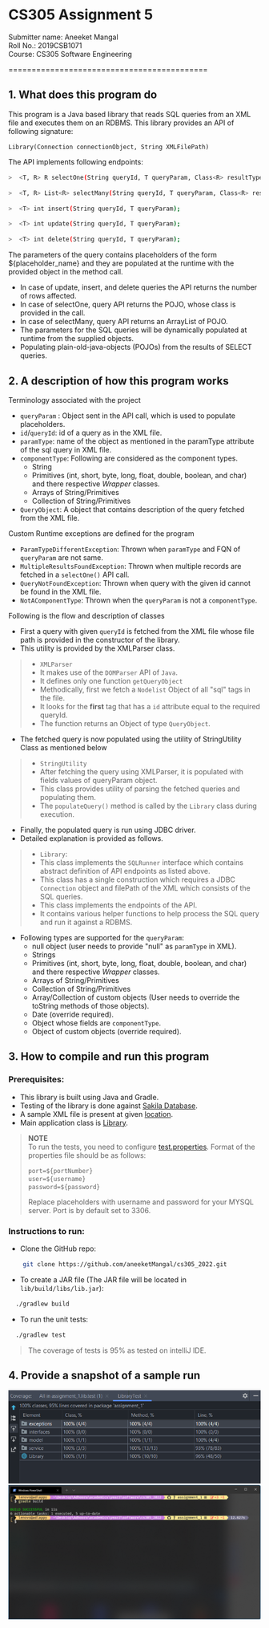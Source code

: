 # CS305 Assignment 5
Submitter name: Aneeket Mangal\
Roll No.: 2019CSB1071\
Course:  CS305 Software Engineering


===========================================
## 1. What does this program do
This program is a Java based library that reads SQL queries from an XML file and executes them on an RDBMS.
This library provides an API of following signature:
   ```
   Library(Connection connectionObject, String XMLFilePath)
   ```
The API implements following endpoints:
```bash
>  <T, R> R selectOne(String queryId, T queryParam, Class<R> resultType);
```

```bash
>  <T, R> List<R> selectMany(String queryId, T queryParam, Class<R> resultType);
```
```bash
>  <T> int insert(String queryId, T queryParam);
```
```bash
>  <T> int update(String queryId, T queryParam);
```
```bash
>  <T> int delete(String queryId, T queryParam);
```
The parameters of the query contains placeholders of the form ${placeholder_name} and they are populated
at the runtime with the provided object in the method call.
* In case of update, insert, and delete queries the API returns the number of rows affected.
* In case of selectOne, query API returns the POJO, whose class is provided in the call.
* In case of selectMany, query API returns an ArrayList of POJO.
* The parameters for the SQL queries will be dynamically populated at runtime from the supplied objects.
* Populating plain-old-java-objects (POJOs) from the results of SELECT queries.

## 2. A description of how this program works
Terminology associated with the project
* ```queryParam``` : Object sent in the API call, which is used to populate placeholders.
* ```id```/```queryId```: id of a query as in the XML file.
* ```paramType```: name of the object as mentioned in the paramType attribute of the sql query in XML file.
* ```componentType```: Following are considered as the component types.
  * String
  * Primitives (int, short, byte, long, float, double, boolean, and char) and there respective *Wrapper* classes.
  * Arrays of String/Primitives
  * Collection of String/Primitives
* ```QueryObject```: A object that contains description of the query fetched from the XML file.


Custom Runtime exceptions are defined for the program
* ```ParamTypeDifferentException```: Thrown when ```paramType``` and FQN of ```queryParam``` are not same.
* ```MultipleResultsFoundException```: Thrown when multiple records are fetched in a ```selectOne()``` API call.
* ```QueryNotFoundException```: Thrown when query with the given id cannot be found in the XML file.
* ```NotAComponentType```: Thrown when the ```queryParam``` is not a ```componentType```.



Following is the flow and description of classes

* First a query with given ```queryId``` is fetched from the XML file whose file path is provided in the constructor of the library.
* This utility is provided by the XMLParser class.


> * ```XMLParser```
>  * It makes use of the ```DOMParser``` API of ```Java```.
>  * It defines only one function ```getQueryObject```
>  * Methodically, first we fetch a ```Nodelist``` Object of all "sql" tags in the file. 
>  * It looks for the **first** tag that has a ```id``` attribute equal to the required queryId.
>  * The function returns an Object of type ```QueryObject```.

* The fetched query is now populated using the utility of StringUtility Class as mentioned below

> * ```StringUtility```
>  * After fetching the query using XMLParser, it is populated with fields values of queryParam object.
>  * This class provides utility of parsing the fetched queries and populating them.
>  * The ```populateQuery()``` method is called by the ```Library``` class during execution.

* Finally, the populated query is run using JDBC driver.
* Detailed explanation is provided as follows.

> * ```Library```: 
>  * This class implements the ```SQLRunner``` interface which contains abstract definition of API endpoints as listed above.
>  * This class has a single construction which requires a JDBC ```Connection``` object and filePath of the XML which consists of the SQL queries.
>  * This class implements the endpoints of the API. 
>  * It contains various helper functions to help process the SQL query and run it against a RDBMS. 
  
* Following types are supported for the ```queryParam```:
  * null object (user needs to provide "null" as ```paramType``` in XML).
  * Strings
  * Primitives (int, short, byte, long, float, double, boolean, and char) and there respective *Wrapper* classes.
  * Arrays of String/Primitives
  * Collection of String/Primitives
  * Array/Collection of custom objects (User needs to override the toString methods of those objects).
  * Date (override required).
  * Object whose fields are ```componentType```.
  * Object of custom objects (override required).


## 3. How to compile and run this program
### Prerequisites:
* This library is built using Java and Gradle.
* Testing of the library is done against [Sakila Database](https://dev.mysql.com/doc/sakila/en/sakila-installation.html).
* A sample XML file is present at given [location](lib/src/test/resources/queries.xml).
* Main application class is [Library](lib/src/main/java/assignment_1/Library.java).
> **NOTE**\
> To run the tests, you need to configure [test.properties](lib/src/test/resources/test.properties).
> Format of the properties file should be as follows:
> ```
> port=${portNumber}
> user=${username}
> password=${password}
> ```
> Replace placeholders with username and password for your MYSQL server.
> Port is by default set to 3306.


### Instructions to run:
* Clone the GitHub repo: 
```bash
    git clone https://github.com/aneeketMangal/cs305_2022.git
```
* To create a JAR file (The JAR file will be located in ```lib/build/libs/lib.jar```):
```bash
  ./gradlew build
```
* To run the unit tests:
```bash
  ./gradlew test
```
> The coverage of tests is 95% as tested on intelliJ IDE.


## 4. Provide a snapshot of a sample run
![img.png](lib/images/img_1.png)
![img.png](lib/images/img2.png)

